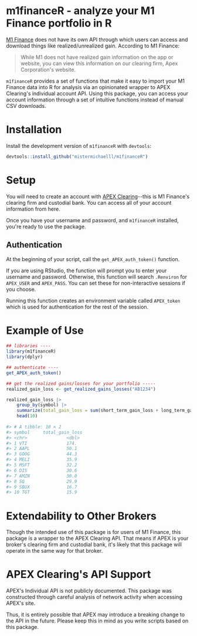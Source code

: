 # m1financeR - analyze your M1 Finance portfolio in R
[M1 Finance](https://www.m1finance.com/) does not have its own API through which users can access and download things like realized/unrealized gain. According to M1 Finance:

> While M1 does not have realized gain information on the app or website, you can view this information on our clearing firm, Apex Corporation's website. 

`m1financeR` provides a set of functions that make it easy to import your M1 Finance data into R for analysis via an opinionated wrapper to APEX Clearing's individual account API. Using this package, you can access your account information through a set of intuitive functions instead of manual CSV downloads.

# Installation
Install the development version of `m1financeR` with `devtools`:

```R
devtools::install_github("mistermichaelll/m1financeR")
```

# Setup
You will need to create an account with [APEX Clearing](https://www.apexclearing.com/)--this is M1 Finance's clearing firm and custodial bank. You can access all of your account information from here. 

Once you have your username and password, and `m1financeR` installed, you're ready to use the package.

## Authentication 
At the beginning of your script, call the `get_APEX_auth_token()` function. 

If you are using RStudio, the function will prompt you to enter your username and password. Otherwise, this function will search `.Renviron` for `APEX_USER` and `APEX_PASS`. You can set these for non-interactive sessions if you choose.

Running this function creates an environment variable called `APEX_token` which is used for authentication for the rest of the session.

# Example of Use
```R
## libraries ----
library(m1financeR)
library(dplyr)

## authenticate ----
get_APEX_auth_token()

## get the realized gains/losses for your portfolio -----
realized_gain_loss <- get_realized_gains_losses("AB1234")

realized_gain_loss |> 
    group_by(symbol) |> 
    summarize(total_gain_loss = sum(short_term_gain_loss + long_term_gain_loss, na.rm = T)) |> 
    head(10)
    
#> # A tibble: 10 × 2
#> symbol     total_gain_loss
#> <chr>               <dbl>
#> 1 VTI               174. 
#> 2 AAPL              50.1
#> 3 GOOG              44.3
#> 4 MELI              35.9
#> 5 MSFT              32.2
#> 6 DIS               30.6
#> 7 AMZN              30.0
#> 8 SQ                29.9
#> 9 SBUX              16.7
#> 10 TGT              15.9       
```

# Extendability to Other Brokers
Though the intended use of this package is for users of M1 Finance, this package is a wrapper to the APEX Clearing API. That means if APEX is your broker's clearing firm and custodial bank, it's likely that this package will operate in the same way for that broker.

# APEX Clearing's API Support
APEX's Individual API is not publicly documented. This package was constructed through careful analysis of network activity when accessing APEX's site. 

Thus, it is entirely possible that APEX may introduce a breaking change to the API in the future. Please keep this in mind as you write scripts based on this package. 
